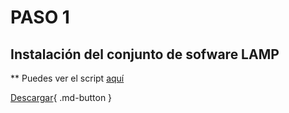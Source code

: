 # PASO 1

## Instalación del conjunto de sofware LAMP

** Puedes ver el script [aquí](Scripts/Instalacion-LAMP.sh)

[Descargar](docs/Instalacion-LAMP.md){ .md-button }
